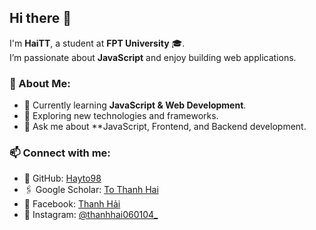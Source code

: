 ## Hi there 👋  

I'm **HaiTT**, a student at **FPT University** 🎓.  
I’m passionate about **JavaScript** and enjoy building web applications.  

### 🚀 About Me:  
- 🌱 Currently learning **JavaScript & Web Development**.  
- 🔭 Exploring new technologies and frameworks.  
- 💬 Ask me about **JavaScript, Frontend, and Backend development.  

### 📫 Connect with me:  
- 🔗 GitHub: [Hayto98](https://github.com/Hayto98)
- 🖇️ Google Scholar: [To Thanh Hai](https://scholar.google.com/citations?user=lAAr59QAAAAJ&hl=en)
- 📘 Facebook: [Thanh Hải](https://www.facebook.com/thanh.hai.81426/)  
- 📸 Instagram: [@thanhhai060104_](https://www.instagram.com/thanhhai060104_/)


 
